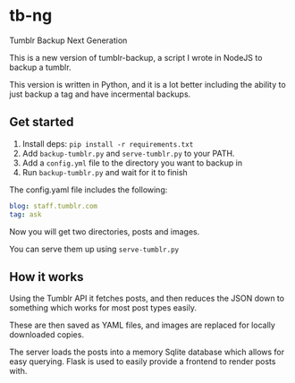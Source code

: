 # tb-ng

Tumblr Backup Next Generation

This is a new version of tumblr-backup, a script I wrote in NodeJS to backup a tumblr.

This version is written in Python, and it is a lot better including the ability to
just backup a tag and have incermental backups.

## Get started

1. Install deps: `pip install -r requirements.txt`
2. Add `backup-tumblr.py` and `serve-tumblr.py` to your PATH.
3. Add a `config.yml` file to the directory you want to backup in
4. Run `backup-tumblr.py` and wait for it to finish

The config.yaml file includes the following:

```yaml
blog: staff.tumblr.com
tag: ask
```

Now you will get two directories, posts and images.

You can serve them up using `serve-tumblr.py`

## How it works

Using the Tumblr API it fetches posts, and then reduces the JSON down to
something which works for most post types easily.

These are then saved as YAML files, and images are replaced for locally
downloaded copies.

The server loads the posts into a memory Sqlite database which allows
for easy querying. Flask is used to easily provide a frontend to
render posts with.
